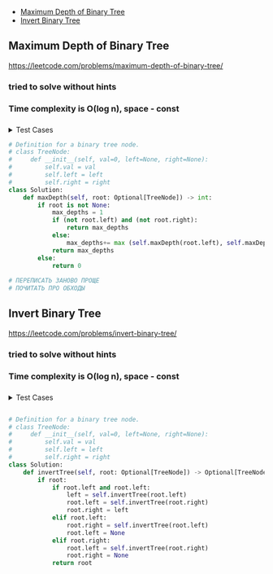 + [Maximum Depth of Binary Tree](#maximum-depth-of-binary-tree)
+ [Invert Binary Tree](#invert-binary-tree)

## Maximum Depth of Binary Tree

https://leetcode.com/problems/maximum-depth-of-binary-tree/

### tried to solve without hints 
### Time complexity is O(log n), space - const
### 

<details><summary>Test Cases</summary><blockquote>
        

</blockquote></details>


```python
# Definition for a binary tree node.
# class TreeNode:
#     def __init__(self, val=0, left=None, right=None):
#         self.val = val
#         self.left = left
#         self.right = right
class Solution:
    def maxDepth(self, root: Optional[TreeNode]) -> int:
        if root is not None:
            max_depths = 1
            if (not root.left) and (not root.right):
                return max_depths
            else:
                max_depths+= max (self.maxDepth(root.left), self.maxDepth(root.right))
            return max_depths
        else:
            return 0
            
# ПЕРЕПИСАТЬ ЗАНОВО ПРОЩЕ
# ПОЧИТАТЬ ПРО ОБХОДЫ
```

## Invert Binary Tree

https://leetcode.com/problems/invert-binary-tree/

### tried to solve without hints 
### Time complexity is O(log n), space - const
### 

<details><summary>Test Cases</summary><blockquote>   

</blockquote></details>


```python

# Definition for a binary tree node.
# class TreeNode:
#     def __init__(self, val=0, left=None, right=None):
#         self.val = val
#         self.left = left
#         self.right = right
class Solution:
    def invertTree(self, root: Optional[TreeNode]) -> Optional[TreeNode]:
        if root:
            if root.left and root.left:
                left = self.invertTree(root.left)
                root.left = self.invertTree(root.right)
                root.right = left
            elif root.left:
                root.right = self.invertTree(root.left)
                root.left = None
            elif root.right:
                root.left = self.invertTree(root.right)
                root.right = None
            return root
```

